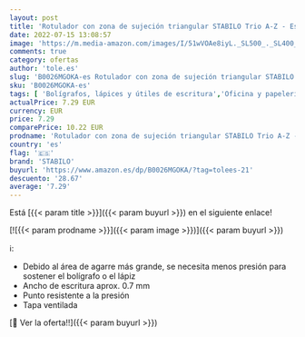 ```yaml
---
layout: post
title: 'Rotulador con zona de sujeción triangular STABILO Trio A-Z - Estuche con 30 colores'
date: 2022-07-15 13:08:57
image: 'https://m.media-amazon.com/images/I/51wVOAe8iyL._SL500_._SL400_.jpg'
comments: true
category: ofertas
author: 'tole.es'
slug: 'B0026MGOKA-es Rotulador con zona de sujeción triangular STABILO Trio A-Z...'
sku: 'B0026MGOKA-es'
tags: [ 'Bolígrafos, lápices y útiles de escritura','Oficina y papelería','Rotuladores permanentes','Rotuladores y subrayadores','rotulador','stabilo','🇪🇸', ]
actualPrice: 7.29 EUR
currency: EUR
price: 7.29
comparePrice: 10.22 EUR
prodname: 'Rotulador con zona de sujeción triangular STABILO Trio A-Z - Estuche con 30 colores'
country: 'es'
flag: '🇪🇸'
brand: 'STABILO'
buyurl: 'https://www.amazon.es/dp/B0026MGOKA/?tag=tolees-21'
descuento: '28.67'
average: '7.29'
---
```


Está [{{< param title >}}]({{< param buyurl >}}) en el siguiente enlace!

[![{{< param prodname >}}]({{< param image >}})]({{< param buyurl >}})

ℹ️:

- Debido al área de agarre más grande, se necesita menos presión para sostener el bolígrafo o el lápiz
- Ancho de escritura aprox. 0.7 mm
- Punto resistente a la presión
- Tapa ventilada

[🛒 Ver la oferta!!]({{< param buyurl >}})

